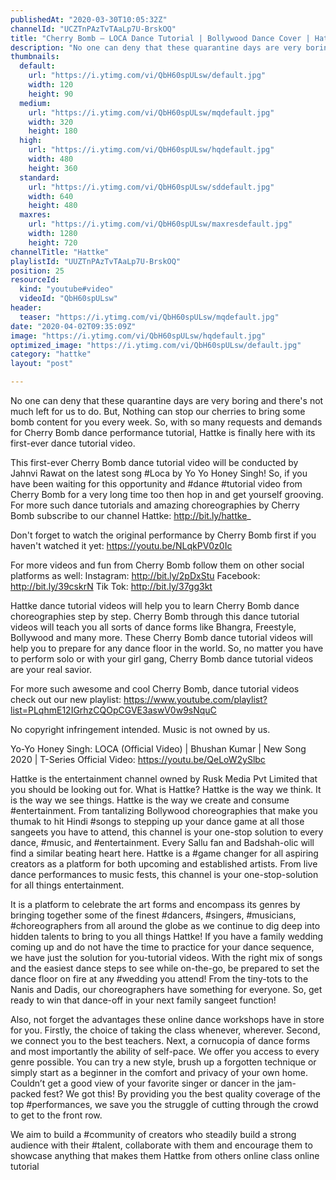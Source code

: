 ```yaml
---
publishedAt: "2020-03-30T10:05:32Z"
channelId: "UCZTnPAzTvTAaLp7U-BrskOQ"
title: "Cherry Bomb – LOCA Dance Tutorial | Bollywood Dance Cover | Hattke ​"
description: "No one can deny that these quarantine days are very boring and there's not much left for us to do. But, Nothing can stop our cherries to bring some bomb content for you every week. So, with so many requests and demands for Cherry Bomb dance performance tutorial, Hattke is finally here with its first-ever dance tutorial video.\n\nThis first-ever Cherry Bomb dance tutorial video will be conducted by Jahnvi Rawat on the latest song #Loca by Yo Yo Honey Singh! So, if you have been waiting for this opportunity and #dance #tutorial video from Cherry Bomb for a very long time too then hop in and get yourself grooving. For more such dance tutorials and amazing choreographies by Cherry Bomb subscribe to our channel Hattke: http://bit.ly/hattke_\n\nDon't forget to watch the original performance by Cherry Bomb first if you haven't watched it yet: https://youtu.be/NLqkPV0z0Ic\n\nFor more videos and fun from Cherry Bomb follow them on other social platforms as well: Instagram: http://bit.ly/2pDxStu Facebook: http://bit.ly/39cskrN Tik Tok: http://bit.ly/37gg3kt\n\nHattke dance tutorial videos will help you to learn Cherry Bomb dance choreographies step by step. Cherry Bomb through this dance tutorial videos will teach you all sorts of dance forms like Bhangra, Freestyle, Bollywood and many more. These Cherry Bomb dance tutorial videos will help you to prepare for any dance floor in the world. So, no matter you have to perform solo or with your girl gang, Cherry Bomb dance tutorial videos are your real savior.\n\nFor more such awesome and cool Cherry Bomb, dance tutorial videos check out our new playlist:\nhttps://www.youtube.com/playlist?list=PLqhmE12IGrhzCQOpCGVE3aswV0w9sNquC  \n\nNo copyright infringement intended. Music is not owned by us.\n\nYo-Yo Honey Singh: LOCA (Official Video) | Bhushan Kumar | New Song 2020 | T-Series Official Video: https://youtu.be/QeLoW2ySlbc\n\nHattke is the entertainment channel owned by Rusk Media Pvt Limited that you should be looking out for. What is Hattke? Hattke is the way we think. It is the way we see things. Hattke is the way we create and consume #entertainment. From tantalizing Bollywood choreographies that make you thumak to hit Hindi #songs to stepping up your dance game at all those sangeets you have to attend, this channel is your one-stop solution to every dance, #music, and #entertainment. Every Sallu fan and Badshah-olic will find a similar beating heart here. Hattke is a #game changer for all aspiring creators as a platform for both upcoming and established artists. From live dance performances to music fests, this channel is your one-stop-solution for all things entertainment.\n\nIt is a platform to celebrate the art forms and encompass its genres by bringing together some of the finest #dancers, #singers, #musicians, #choreographers from all around the globe as we continue to dig deep into hidden talents to bring to you all things Hattke! If you have a family wedding coming up and do not have the time to practice for your dance sequence, we have just the solution for you-tutorial videos. With the right mix of songs and the easiest dance steps to see while on-the-go, be prepared to set the dance floor on fire at any #wedding you attend! From the tiny-tots to the Nanis and Dadis, our choreographers have something for everyone. So, get ready to win that dance-off in your next family sangeet function!\n\nAlso, not forget the advantages these online dance workshops have in store for you. Firstly, the choice of taking the class whenever, wherever. Second, we connect you to the best teachers. Next, a cornucopia of dance forms and most importantly the ability of self-pace. We offer you access to every genre possible. You can try a new style, brush up a forgotten technique or simply start as a beginner in the comfort and privacy of your own home. Couldn’t get a good view of your favorite singer or dancer in the jam-packed fest? We got this! By providing you the best quality coverage of the top #performances, we save you the struggle of cutting through the crowd to get to the front row.\n\nWe aim to build a #community of creators who steadily build a strong audience with their #talent, collaborate with them and encourage them to showcase anything that makes them Hattke from others online class online tutorial"
thumbnails:
  default:
    url: "https://i.ytimg.com/vi/QbH60spULsw/default.jpg"
    width: 120
    height: 90
  medium:
    url: "https://i.ytimg.com/vi/QbH60spULsw/mqdefault.jpg"
    width: 320
    height: 180
  high:
    url: "https://i.ytimg.com/vi/QbH60spULsw/hqdefault.jpg"
    width: 480
    height: 360
  standard:
    url: "https://i.ytimg.com/vi/QbH60spULsw/sddefault.jpg"
    width: 640
    height: 480
  maxres:
    url: "https://i.ytimg.com/vi/QbH60spULsw/maxresdefault.jpg"
    width: 1280
    height: 720
channelTitle: "Hattke"
playlistId: "UUZTnPAzTvTAaLp7U-BrskOQ"
position: 25
resourceId:
  kind: "youtube#video"
  videoId: "QbH60spULsw"
header:
  teaser: "https://i.ytimg.com/vi/QbH60spULsw/mqdefault.jpg"
date: "2020-04-02T09:35:09Z"
image: "https://i.ytimg.com/vi/QbH60spULsw/hqdefault.jpg"
optimized_image: "https://i.ytimg.com/vi/QbH60spULsw/default.jpg"
category: "hattke"
layout: "post"

---
```

No one can deny that these quarantine days are very boring and there's not much left for us to do. But, Nothing can stop our cherries to bring some bomb content for you every week. So, with so many requests and demands for Cherry Bomb dance performance tutorial, Hattke is finally here with its first-ever dance tutorial video.

This first-ever Cherry Bomb dance tutorial video will be conducted by Jahnvi Rawat on the latest song #Loca by Yo Yo Honey Singh! So, if you have been waiting for this opportunity and #dance #tutorial video from Cherry Bomb for a very long time too then hop in and get yourself grooving. For more such dance tutorials and amazing choreographies by Cherry Bomb subscribe to our channel Hattke: http://bit.ly/hattke_

Don't forget to watch the original performance by Cherry Bomb first if you haven't watched it yet: https://youtu.be/NLqkPV0z0Ic

For more videos and fun from Cherry Bomb follow them on other social platforms as well: Instagram: http://bit.ly/2pDxStu Facebook: http://bit.ly/39cskrN Tik Tok: http://bit.ly/37gg3kt

Hattke dance tutorial videos will help you to learn Cherry Bomb dance choreographies step by step. Cherry Bomb through this dance tutorial videos will teach you all sorts of dance forms like Bhangra, Freestyle, Bollywood and many more. These Cherry Bomb dance tutorial videos will help you to prepare for any dance floor in the world. So, no matter you have to perform solo or with your girl gang, Cherry Bomb dance tutorial videos are your real savior.

For more such awesome and cool Cherry Bomb, dance tutorial videos check out our new playlist:
https://www.youtube.com/playlist?list=PLqhmE12IGrhzCQOpCGVE3aswV0w9sNquC  

No copyright infringement intended. Music is not owned by us.

Yo-Yo Honey Singh: LOCA (Official Video) | Bhushan Kumar | New Song 2020 | T-Series Official Video: https://youtu.be/QeLoW2ySlbc

Hattke is the entertainment channel owned by Rusk Media Pvt Limited that you should be looking out for. What is Hattke? Hattke is the way we think. It is the way we see things. Hattke is the way we create and consume #entertainment. From tantalizing Bollywood choreographies that make you thumak to hit Hindi #songs to stepping up your dance game at all those sangeets you have to attend, this channel is your one-stop solution to every dance, #music, and #entertainment. Every Sallu fan and Badshah-olic will find a similar beating heart here. Hattke is a #game changer for all aspiring creators as a platform for both upcoming and established artists. From live dance performances to music fests, this channel is your one-stop-solution for all things entertainment.

It is a platform to celebrate the art forms and encompass its genres by bringing together some of the finest #dancers, #singers, #musicians, #choreographers from all around the globe as we continue to dig deep into hidden talents to bring to you all things Hattke! If you have a family wedding coming up and do not have the time to practice for your dance sequence, we have just the solution for you-tutorial videos. With the right mix of songs and the easiest dance steps to see while on-the-go, be prepared to set the dance floor on fire at any #wedding you attend! From the tiny-tots to the Nanis and Dadis, our choreographers have something for everyone. So, get ready to win that dance-off in your next family sangeet function!

Also, not forget the advantages these online dance workshops have in store for you. Firstly, the choice of taking the class whenever, wherever. Second, we connect you to the best teachers. Next, a cornucopia of dance forms and most importantly the ability of self-pace. We offer you access to every genre possible. You can try a new style, brush up a forgotten technique or simply start as a beginner in the comfort and privacy of your own home. Couldn’t get a good view of your favorite singer or dancer in the jam-packed fest? We got this! By providing you the best quality coverage of the top #performances, we save you the struggle of cutting through the crowd to get to the front row.

We aim to build a #community of creators who steadily build a strong audience with their #talent, collaborate with them and encourage them to showcase anything that makes them Hattke from others online class online tutorial